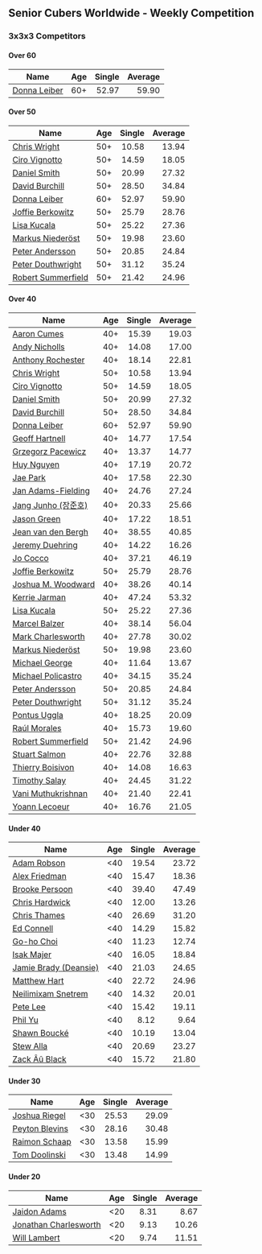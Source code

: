 ## Senior Cubers Worldwide - Weekly Competition
### 3x3x3 Competitors

#### Over 60

| Name | Age | Single | Average |
| -- | :--: | --: | --: |
| [Donna Leiber](../persons/donna_leiber.md) | 60+ | 52.97 | 59.90 |

#### Over 50

| Name | Age | Single | Average |
| -- | :--: | --: | --: |
| [Chris Wright](../persons/chris_wright.md) | 50+ | 10.58 | 13.94 |
| [Ciro Vignotto](../persons/ciro_vignotto.md) | 50+ | 14.59 | 18.05 |
| [Daniel Smith](../persons/daniel_smith.md) | 50+ | 20.99 | 27.32 |
| [David Burchill](../persons/david_burchill.md) | 50+ | 28.50 | 34.84 |
| [Donna Leiber](../persons/donna_leiber.md) | 60+ | 52.97 | 59.90 |
| [Joffie Berkowitz](../persons/joffie_berkowitz.md) | 50+ | 25.79 | 28.76 |
| [Lisa Kucala](../persons/lisa_kucala.md) | 50+ | 25.22 | 27.36 |
| [Markus Niederöst](../persons/markus_niederost.md) | 50+ | 19.98 | 23.60 |
| [Peter Andersson](../persons/peter_andersson.md) | 50+ | 20.85 | 24.84 |
| [Peter Douthwright](../persons/peter_douthwright.md) | 50+ | 31.12 | 35.24 |
| [Robert Summerfield](../persons/robert_summerfield.md) | 50+ | 21.42 | 24.96 |

#### Over 40

| Name | Age | Single | Average |
| -- | :--: | --: | --: |
| [Aaron Cumes](../persons/aaron_cumes.md) | 40+ | 15.39 | 19.03 |
| [Andy Nicholls](../persons/andy_nicholls.md) | 40+ | 14.08 | 17.00 |
| [Anthony Rochester](../persons/anthony_rochester.md) | 40+ | 18.14 | 22.81 |
| [Chris Wright](../persons/chris_wright.md) | 50+ | 10.58 | 13.94 |
| [Ciro Vignotto](../persons/ciro_vignotto.md) | 50+ | 14.59 | 18.05 |
| [Daniel Smith](../persons/daniel_smith.md) | 50+ | 20.99 | 27.32 |
| [David Burchill](../persons/david_burchill.md) | 50+ | 28.50 | 34.84 |
| [Donna Leiber](../persons/donna_leiber.md) | 60+ | 52.97 | 59.90 |
| [Geoff Hartnell](../persons/geoff_hartnell.md) | 40+ | 14.77 | 17.54 |
| [Grzegorz Pacewicz](../persons/grzegorz_pacewicz.md) | 40+ | 13.37 | 14.77 |
| [Huy Nguyen](../persons/huy_nguyen.md) | 40+ | 17.19 | 20.72 |
| [Jae Park](../persons/jae_park.md) | 40+ | 17.58 | 22.30 |
| [Jan Adams-Fielding](../persons/jan_adams-fielding.md) | 40+ | 24.76 | 27.24 |
| [Jang Junho (장준호)](../persons/jang_junho.md) | 40+ | 20.33 | 25.66 |
| [Jason Green](../persons/jason_green.md) | 40+ | 17.22 | 18.51 |
| [Jean van den Bergh](../persons/jean_van_den_bergh.md) | 40+ | 38.55 | 40.85 |
| [Jeremy Duehring](../persons/jeremy_duehring.md) | 40+ | 14.22 | 16.26 |
| [Jo Cocco](../persons/jo_cocco.md) | 40+ | 37.21 | 46.19 |
| [Joffie Berkowitz](../persons/joffie_berkowitz.md) | 50+ | 25.79 | 28.76 |
| [Joshua M. Woodward](../persons/joshua_m._woodward.md) | 40+ | 38.26 | 40.14 |
| [Kerrie Jarman](../persons/kerrie_jarman.md) | 40+ | 47.24 | 53.32 |
| [Lisa Kucala](../persons/lisa_kucala.md) | 50+ | 25.22 | 27.36 |
| [Marcel Balzer](../persons/marcel_balzer.md) | 40+ | 38.14 | 56.04 |
| [Mark Charlesworth](../persons/mark_charlesworth.md) | 40+ | 27.78 | 30.02 |
| [Markus Niederöst](../persons/markus_niederost.md) | 50+ | 19.98 | 23.60 |
| [Michael George](../persons/michael_george.md) | 40+ | 11.64 | 13.67 |
| [Michael Policastro](../persons/michael_policastro.md) | 40+ | 34.15 | 35.24 |
| [Peter Andersson](../persons/peter_andersson.md) | 50+ | 20.85 | 24.84 |
| [Peter Douthwright](../persons/peter_douthwright.md) | 50+ | 31.12 | 35.24 |
| [Pontus Uggla](../persons/pontus_uggla.md) | 40+ | 18.25 | 20.09 |
| [Raúl Morales](../persons/raul_morales.md) | 40+ | 15.73 | 19.60 |
| [Robert Summerfield](../persons/robert_summerfield.md) | 50+ | 21.42 | 24.96 |
| [Stuart Salmon](../persons/stuart_salmon.md) | 40+ | 22.76 | 32.88 |
| [Thierry Boisivon](../persons/thierry_boisivon.md) | 40+ | 14.08 | 16.63 |
| [Timothy Salay](../persons/timothy_salay.md) | 40+ | 24.45 | 31.22 |
| [Vani Muthukrishnan](../persons/vani_muthukrishnan.md) | 40+ | 21.40 | 22.41 |
| [Yoann Lecoeur](../persons/yoann_lecoeur.md) | 40+ | 16.76 | 21.05 |

#### Under 40

| Name | Age | Single | Average |
| -- | :--: | --: | --: |
| [Adam Robson](../persons/adam_robson.md) | <40 | 19.54 | 23.72 |
| [Alex Friedman](../persons/alex_friedman.md) | <40 | 15.47 | 18.36 |
| [Brooke Persoon](../persons/brooke_persoon.md) | <40 | 39.40 | 47.49 |
| [Chris Hardwick](../persons/chris_hardwick.md) | <40 | 12.00 | 13.26 |
| [Chris Thames](../persons/chris_thames.md) | <40 | 26.69 | 31.20 |
| [Ed Connell](../persons/ed_connell.md) | <40 | 14.29 | 15.82 |
| [Go-ho Choi](../persons/go-ho_choi.md) | <40 | 11.23 | 12.74 |
| [Isak Majer](../persons/isak_majer.md) | <40 | 16.05 | 18.84 |
| [Jamie Brady (Deansie)](../persons/jamie_brady.md) | <40 | 21.03 | 24.65 |
| [Matthew Hart](../persons/matthew_hart.md) | <40 | 22.72 | 24.96 |
| [Neilimixam Snetrem](../persons/neilimixam_snetrem.md) | <40 | 14.32 | 20.01 |
| [Pete Lee](../persons/pete_lee.md) | <40 | 15.42 | 19.11 |
| [Phil Yu](../persons/phil_yu.md) | <40 | 8.12 | 9.64 |
| [Shawn Boucké](../persons/shawn_boucke.md) | <40 | 10.19 | 13.04 |
| [Stew Alla](../persons/stew_alla.md) | <40 | 20.69 | 23.27 |
| [Zack Âû Black](../persons/zack_au_black.md) | <40 | 15.72 | 21.80 |

#### Under 30

| Name | Age | Single | Average |
| -- | :--: | --: | --: |
| [Joshua Riegel](../persons/joshua_riegel.md) | <30 | 25.53 | 29.09 |
| [Peyton Blevins](../persons/peyton_blevins.md) | <30 | 28.16 | 30.48 |
| [Raimon Schaap](../persons/raimon_schaap.md) | <30 | 13.58 | 15.99 |
| [Tom Doolinski](../persons/tom_doolinski.md) | <30 | 13.48 | 14.99 |

#### Under 20

| Name | Age | Single | Average |
| -- | :--: | --: | --: |
| [Jaidon Adams](../persons/jaidon_adams.md) | <20 | 8.31 | 8.67 |
| [Jonathan Charlesworth](../persons/jonathan_charlesworth.md) | <20 | 9.13 | 10.26 |
| [Will Lambert](../persons/will_lambert.md) | <20 | 9.74 | 11.51 |


<!-- Global site tag (gtag.js) - Google Analytics -->
<script async src="https://www.googletagmanager.com/gtag/js?id=UA-86348435-3"></script>
<script>window.dataLayer = window.dataLayer || []; function gtag() {dataLayer.push(arguments);} gtag('js', new Date()); gtag('config', 'UA-86348435-3');</script>

